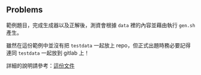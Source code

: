 ## Problems

範例題目，完成生成器以及正解後，測資會根據 `data` 裡的內容並藉由執行 `gen.sh` 產生。

雖然在這份範例中並沒有把 `testdata` 一起放上 repo，但正式出題時務必要記得連同 `testdata` 一起放到 gitlab 上！

詳細的說明請參考：[這份文件](https://docs.google.com/document/d/15qe_BrgnPXJnam7lfm38xTXC-ElSiovI9c_0i6U9J3Y/edit?usp=sharing)
